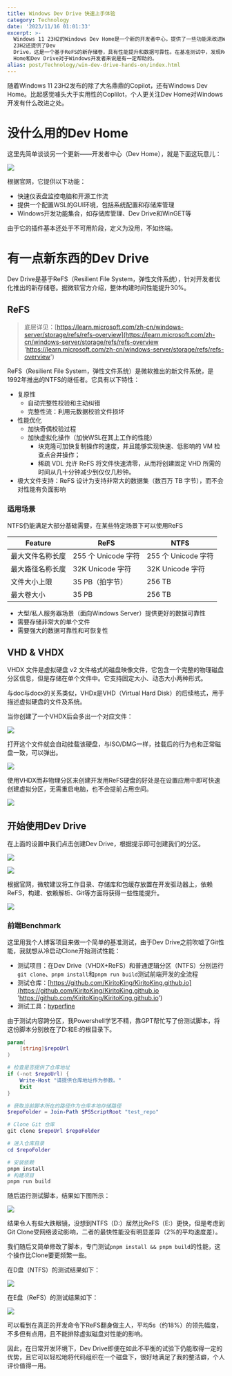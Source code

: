 ```yaml
---
title: Windows Dev Drive 快速上手体验
category: Technology
date: '2023/11/16 01:01:33'
excerpt: >-
  Windows 11 23H2的Windows Dev Home是一个新的开发者中心，提供了一些功能来改进Windows开发。此外，Windows 11
  23H2还提供了Dev
  Drive，这是一个基于ReFS的新存储卷，具有性能提升和数据可靠性。在基准测试中，发现ReFS在开发命令下性能更好，平均领先幅度为5秒左右，但NTFS的性能也相当不错。总的来说，Dev
  Home和Dev Drive对于Windows开发者来说是有一定帮助的。
alias: post/Technology/win-dev-drive-hands-on/index.html
---
```


随着Windows 11 23H2发布的除了大名鼎鼎的Copilot，还有Windows Dev Home。比起感觉噱头大于实用性的Coplilot，个人更关注Dev Home对Windows开发有什么改进之处。

# 没什么用的Dev Home

这里先简单谈谈另一个更新——开发者中心（Dev Home），就是下面这玩意儿：

![](https://picgo-1308055782.cos.ap-chengdu.myqcloud.com/win11-new2023%2F11%2F20231116010412.png?imageSlim)

根据官网，它提供以下功能：

- 快速仪表盘监控电脑和开源工作流
- 提供一个配置WSL的GUI环境，包括系统配置和存储库管理
- Windows开发功能集合，如存储库管理、Dev Drive和WinGET等

由于它的插件基本还处于不可用阶段，定义为没用，不如终端。

# 有一点新东西的Dev Drive

Dev Drive是基于ReFS（Resilient File System，弹性文件系统），针对开发者优化推出的新存储卷。据微软官方介绍，整体构建时间性能提升30%。

## ReFS

> 底层详见：[https://learn.microsoft.com/zh-cn/windows-server/storage/refs/refs-overview](https://learn.microsoft.com/zh-cn/windows-server/storage/refs/refs-overview 'https://learn.microsoft.com/zh-cn/windows-server/storage/refs/refs-overview')

ReFS（Resilient File System，弹性文件系统）是微软推出的新文件系统，是1992年推出的NTFS的继任者。它具有以下特性：

- 复原性
  - 自动完整性校验和主动纠错
  - 完整性流：利用元数据校验文件损坏
- 性能优化
  - 加快奇偶校验过程
  - 加快虚拟化操作（加快WSL在其上工作的性能）
    - 块克隆可加快复制操作的速度，并且能够实现快速、低影响的 VM 检查点合并操作；
    - 稀疏 VDL 允许 ReFS 将文件快速清零，从而将创建固定 VHD 所需的时间从几十分钟减少到仅仅几秒钟。
- 极大文件支持：ReFS 设计为支持非常大的数据集（数百万 TB 字节），而不会对性能有负面影响

### 适用场景

NTFS仍能满足大部分基础需要，在某些特定场景下可以使用ReFS

| Feature          | ReFS                | NTFS                |
| ---------------- | ------------------- | ------------------- |
| 最大文件名称长度 | 255 个 Unicode 字符 | 255 个 Unicode 字符 |
| 最大路径名称长度 | 32K Unicode 字符    | 32K Unicode 字符    |
| 文件大小上限     | 35 PB（拍字节）     | 256 TB              |
| 最大卷大小       | 35 PB               | 256 TB              |

- 大型/私人服务器场景（面向Windows Server）提供更好的数据可靠性
- 需要存储非常大的单个文件
- 需要强大的数据可靠性和可恢复性

## VHD & VHDX

VHDX 文件是虚拟硬盘 v2 文件格式的磁盘映像文件，它包含一个完整的物理磁盘分区信息，但是存储在单个文件中。它支持固定大小、动态大小两种形式。

与doc与docx的关系类似，VHDx是VHD（Virtual Hard Disk）的后续格式，用于描述虚拟硬盘的文件及系统。

当你创建了一个VHDX后会多出一个对应文件：

![](https://picgo-1308055782.cos.ap-chengdu.myqcloud.com/win11-new2023%2F11%2F20231116010423.png?imageSlim)

打开这个文件就会自动挂载该硬盘，与ISO/DMG一样，挂载后的行为也和正常磁盘一致，可以弹出。

![](https://picgo-1308055782.cos.ap-chengdu.myqcloud.com/win11-new2023%2F11%2F20231116010427.png?imageSlim)

使用VHDX而非物理分区来创建开发用ReFS硬盘的好处是在设置应用中即可快速创建虚拟分区，无需重启电脑，也不会提前占用空间。

![](https://picgo-1308055782.cos.ap-chengdu.myqcloud.com/win11-new2023%2F11%2F20231116010432.png?imageSlim)

## 开始使用Dev Drive

在上面的设置中我们点击创建Dev Drive，根据提示即可创建我们的分区。

![](https://picgo-1308055782.cos.ap-chengdu.myqcloud.com/win11-new2023%2F11%2F20231116010434.png?imageSlim)

![](https://picgo-1308055782.cos.ap-chengdu.myqcloud.com/win11-new2023%2F11%2F20231116010437.png?imageSlim)

根据官网，微软建议将工作目录、存储库和包缓存放置在开发驱动器上，依赖ReFS，构建、依赖解析、Git等方面将获得一些性能提升。

![](https://picgo-1308055782.cos.ap-chengdu.myqcloud.com/win11-new2023%2F11%2F20231116010439.png?imageSlim)

### 前端Benchmark

这里用我个人博客项目来做一个简单的基准测试，由于Dev Drive之前吹嘘了Git性能，我就想从冷启动Clone开始测试性能：

- 测试项目：在Dev Drive（VHDX+ReFS）和普通逻辑分区（NTFS）分别运行`git clone`、`pnpm install`和`pnpm run build`测试前端开发的全流程
- 测试仓库：[https://github.com/KiritoKing/KiritoKing.github.io](https://github.com/KiritoKing/KiritoKing.github.io 'https://github.com/KiritoKing/KiritoKing.github.io')
- 测试工具：[hyperfine](https://github.com/sharkdp/hyperfine 'hyperfine')

由于测试内容跨分区，我Powershell学艺不精，靠GPT帮忙写了份测试脚本，将这份脚本分别放在了D:和E:的根目录下。

```powershell
param(
    [string]$repoUrl
)

# 检查是否提供了仓库地址
if (-not $repoUrl) {
    Write-Host "请提供仓库地址作为参数。"
    Exit
}

# 获取当前脚本所在的路径作为仓库本地存储路径
$repoFolder = Join-Path $PSScriptRoot "test_repo"

# Clone Git 仓库
git clone $repoUrl $repoFolder

# 进入仓库目录
cd $repoFolder

# 安装依赖
pnpm install
# 构建项目
pnpm run build

```

随后运行测试脚本，结果如下图所示：

![](https://picgo-1308055782.cos.ap-chengdu.myqcloud.com/win11-new2023%2F11%2F20231116010445.png?imageSlim)

结果令人有些大跌眼镜，没想到NTFS（D:）居然比ReFS（E:）更快，但是考虑到Git Clone受网络波动影响，二者的最快性能没有明显差异（2%的平均速度差）。

我们随后又简单修改了脚本，专门测试`pnpm install && pnpm build`的性能，这个操作比Clone要更频繁一些。

在D盘（NTFS）的测试结果如下：

![](https://picgo-1308055782.cos.ap-chengdu.myqcloud.com/win11-new2023%2F11%2F20231116010446.png?imageSlim)

在E盘（ReFS）的测试结果如下：

![](https://picgo-1308055782.cos.ap-chengdu.myqcloud.com/win11-new2023%2F11%2F20231116010448.png?imageSlim)

可以看到在真正的开发命令下ReFS翻身做主人，平均5s（约18%）的领先幅度，不多但有点用，且不能排除虚拟磁盘对性能的影响。

因此，在日常开发环境下，Dev Drive即便在如此不平衡的试验下仍能取得一定的优势，且它可以轻松地将代码组织在一个磁盘下，很好地满足了我的整洁癖，个人评价值得一用。
